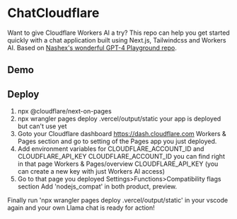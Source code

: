 # ChatCloudflare

Want to give Cloudflare Workers AI a try? This repo can help you get started quickly with a chat application built using Next.js, Tailwindcss and Workers AI. Based on [Nashex's wonderful GPT-4 Playground repo](https://github.com/Nashex/gpt4-playground).

## Demo

## Deploy
1. npx @cloudflare/next-on-pages
2. npx wrangler pages deploy .vercel/output/static
your app is deployed but can't use yet
3. Goto your Cloudflare dashboard https://dash.cloudflare.com Workers & Pages section and go to setting of the Pages app you just deployed.
4. Add environment variables for CLOUDFLARE_ACCOUNT_ID and CLOUDFLARE_API_KEY
  CLOUDFLARE_ACCOUNT_ID you can find right in that page Workers & Pages/overview
 CLOUDFLARE_API_KEY (you can create a new key with just Workers AI access)
5.  Go to that page you deployed Settings>Functions>Compatibility flags section Add 'nodejs_compat' in both product, preview.

Finally run 'npx wrangler pages deploy .vercel/output/static' in your vscode again and your own Llama chat is ready for action!
